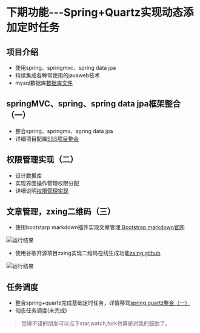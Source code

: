 # 下期功能---Spring+Quartz实现动态添加定时任务

## 项目介绍
- 使用spring、springmvc、spring data jpa
- 持续集成各种常使用的javaweb技术
- mysql数据库[数据库文件](https://github.com/handexing/wish/blob/master/src/main/webapp/doc/wish.sql)

## springMVC、spring、spring data jpa框架整合（一）
- 整合spring、springmv、spring data jpa
- 详细项目配置[SSS项目整合](https://handexing.github.io/2017/05/02/wish(%E4%B8%80)/)

## 权限管理实现（二）
- 设计数据库
- 实现界面操作管理权限分配
- 详细说明[权限管理实现](https://handexing.github.io/2017/05/03/wish(%E4%BA%8C)/)

## 文章管理，zxing二维码（三）
- 使用bootstarp markdown插件实现文章管理,[Bootstrap markdown官网](http://www.codingdrama.com/bootstrap-markdown/)

![运行结果](https://handexing.github.io/images/posts/articlePage.png)

- 使用谷歌开源项目zxing实现二维码在线生成功能[zxing github](https://github.com/zxing/zxing)

![运行结果](https://handexing.github.io/images/posts/zxingPage.png)


## 任务调度
- 整合spring+quartz完成基础定时任务，详情移驾[spring,quartz整合（一）](https://handexing.github.io/2017/05/04/spring+quartz(%E4%B8%80)/)
- 动态任务调度(未完成)

> 觉得不错的朋友可以点下star,watch,fork也算是对我的鼓励了。